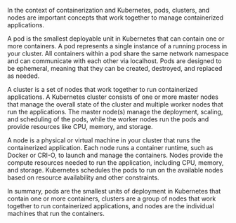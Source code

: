 In the context of containerization and Kubernetes, pods, clusters, and nodes are important concepts that work together to manage containerized applications.

A pod is the smallest deployable unit in Kubernetes that can contain one or more containers. A pod represents a single instance of a running process in your cluster. All containers within a pod share the same network namespace and can communicate with each other via localhost. Pods are designed to be ephemeral, meaning that they can be created, destroyed, and replaced as needed.

A cluster is a set of nodes that work together to run containerized applications. A Kubernetes cluster consists of one or more master nodes that manage the overall state of the cluster and multiple worker nodes that run the applications. The master node(s) manage the deployment, scaling, and scheduling of the pods, while the worker nodes run the pods and provide resources like CPU, memory, and storage.

A node is a physical or virtual machine in your cluster that runs the containerized application. Each node runs a container runtime, such as Docker or CRI-O, to launch and manage the containers. Nodes provide the compute resources needed to run the application, including CPU, memory, and storage. Kubernetes schedules the pods to run on the available nodes based on resource availability and other constraints.

In summary, pods are the smallest units of deployment in Kubernetes that contain one or more containers, clusters are a group of nodes that work together to run containerized applications, and nodes are the individual machines that run the containers.
